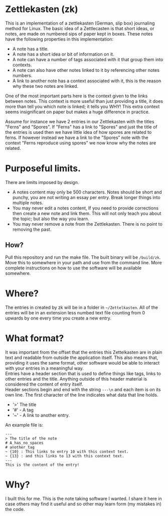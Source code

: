 # Zettlekasten (zk)
This is an implementation of a zettlekasten (German, slip box) journaling method for Linux. The basic idea of a Zettlecasten is that short ideas, or notes, are made on numbered sips of paper kept in boxes. These notes have the following properties in this implementation:

* A note has a title. 
* A note has a short idea or bit of information on it. 
* A note can have a number of tags associated with it that group them into contexts. 
* A note can also have other notes linked to it by referencing other notes numbers. 
* A link to another note has a context associated with it, this is the reason why these two notes are linked. 

One of the most important parts here is the context given to the links between notes. This context is more useful than just providing a title, it does more than tell you which note is linked; it tells you WHY! This extra context seems insignificant on paper but makes a huge difference in practice.  
  
Assume for instance we have 2 entries in our Zettlekasten with the titles "Ferns" and "Spores". If "Ferns" has a link to "Spores" and just the title of the entries is used then we have little idea of how spores are related to ferns. If however instead we have a link to the "Spores" note with the context "Ferns reproduce using spores" we now know why the notes are related.

# Purposeful limits.
There are limits imposed by design.

* A notes content may only be 500 characters. Notes should be short and punchy, you are not writing an essay per entry. Break longer things into multiple notes. 
* You may never edit a notes content, If you need to provide corrections then create a new note and link them. This will not only teach you about the topic; but also the way you learn. 
* You may never remove a note from the Zettlekasten. There is no point to removing the past. 

## How?
Pull this repository and run the make file. The built binary will be ```/build/zk```. Move this to somewhere in your path and use from the command line. More complete instructions on how to use the software will be available somewhere.

# Where?
The entries in created by zk will be in a folder in ```~/Zettelkasten```. All of the entries will be in an extension less numbed text file counting from 0 upwards by one every time  you create a new entry. 

# What format?
It was important from the offset that the entries this Zettelkasten are in plain text and readable from outside the application itself. This also means that, providing it uses the same format, other software would be able to interact with your entries in a meaningful way.  
Entries have a header section that is used to define things like tags, links to other entries and the title. Anything outside of this header material is considered the content of entry itself.  
Header sections begin and end with the string ```---\n``` and each item is on its own line. The first character of the line indicates what data that line holds.

* '>' The title
* '#' - A tag
* '~' - A link to another entry.

An example file is:  
```  
---
> The title of the note
# A_has_no_spaces
# another_tag
~ {10} : This links to entry 10 with this context text.
~ {13} : and this links to 13 with this context text.
---
This is the content of the entry!
```
 
# Why?
I built this for me. This is the note taking software I wanted. I share it here in case others may find it useful and so other may learn form (my mistakes in) the code.
